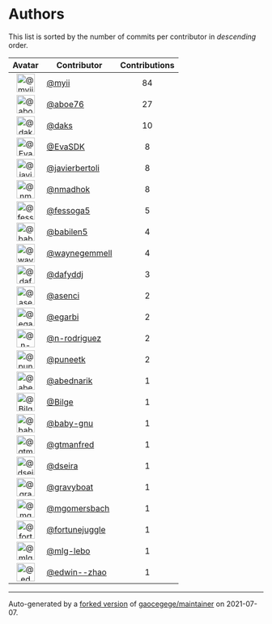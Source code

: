 # Authors

This list is sorted by the number of commits per contributor in _descending_ order.

Avatar|Contributor|Contributions
:-:|---|:-:
<img class='float-left rounded-1' src='https://avatars.githubusercontent.com/u/10231489?v=4' width='36' height='36' alt='@myii'>|[@myii](https://github.com/myii)|84
<img class='float-left rounded-1' src='https://avatars.githubusercontent.com/u/1800660?v=4' width='36' height='36' alt='@aboe76'>|[@aboe76](https://github.com/aboe76)|27
<img class='float-left rounded-1' src='https://avatars.githubusercontent.com/u/52996?v=4' width='36' height='36' alt='@daks'>|[@daks](https://github.com/daks)|10
<img class='float-left rounded-1' src='https://avatars.githubusercontent.com/u/745513?v=4' width='36' height='36' alt='@EvaSDK'>|[@EvaSDK](https://github.com/EvaSDK)|8
<img class='float-left rounded-1' src='https://avatars.githubusercontent.com/u/242396?v=4' width='36' height='36' alt='@javierbertoli'>|[@javierbertoli](https://github.com/javierbertoli)|8
<img class='float-left rounded-1' src='https://avatars.githubusercontent.com/u/3374962?v=4' width='36' height='36' alt='@nmadhok'>|[@nmadhok](https://github.com/nmadhok)|8
<img class='float-left rounded-1' src='https://avatars.githubusercontent.com/u/3700416?v=4' width='36' height='36' alt='@fessoga5'>|[@fessoga5](https://github.com/fessoga5)|5
<img class='float-left rounded-1' src='https://avatars.githubusercontent.com/u/117961?v=4' width='36' height='36' alt='@babilen5'>|[@babilen5](https://github.com/babilen5)|4
<img class='float-left rounded-1' src='https://avatars.githubusercontent.com/u/714914?v=4' width='36' height='36' alt='@waynegemmell'>|[@waynegemmell](https://github.com/waynegemmell)|4
<img class='float-left rounded-1' src='https://avatars.githubusercontent.com/u/4195158?v=4' width='36' height='36' alt='@dafyddj'>|[@dafyddj](https://github.com/dafyddj)|3
<img class='float-left rounded-1' src='https://avatars.githubusercontent.com/u/762280?v=4' width='36' height='36' alt='@asenci'>|[@asenci](https://github.com/asenci)|2
<img class='float-left rounded-1' src='https://avatars.githubusercontent.com/u/2984201?v=4' width='36' height='36' alt='@egarbi'>|[@egarbi](https://github.com/egarbi)|2
<img class='float-left rounded-1' src='https://avatars.githubusercontent.com/u/3433835?v=4' width='36' height='36' alt='@n-rodriguez'>|[@n-rodriguez](https://github.com/n-rodriguez)|2
<img class='float-left rounded-1' src='https://avatars.githubusercontent.com/u/528061?v=4' width='36' height='36' alt='@puneetk'>|[@puneetk](https://github.com/puneetk)|2
<img class='float-left rounded-1' src='https://avatars.githubusercontent.com/u/228723?v=4' width='36' height='36' alt='@abednarik'>|[@abednarik](https://github.com/abednarik)|1
<img class='float-left rounded-1' src='https://avatars.githubusercontent.com/u/470626?v=4' width='36' height='36' alt='@Bilge'>|[@Bilge](https://github.com/Bilge)|1
<img class='float-left rounded-1' src='https://avatars.githubusercontent.com/u/1233212?v=4' width='36' height='36' alt='@baby-gnu'>|[@baby-gnu](https://github.com/baby-gnu)|1
<img class='float-left rounded-1' src='https://avatars.githubusercontent.com/u/732321?v=4' width='36' height='36' alt='@gtmanfred'>|[@gtmanfred](https://github.com/gtmanfred)|1
<img class='float-left rounded-1' src='https://avatars.githubusercontent.com/u/378158?v=4' width='36' height='36' alt='@dseira'>|[@dseira](https://github.com/dseira)|1
<img class='float-left rounded-1' src='https://avatars.githubusercontent.com/u/1396878?v=4' width='36' height='36' alt='@gravyboat'>|[@gravyboat](https://github.com/gravyboat)|1
<img class='float-left rounded-1' src='https://avatars.githubusercontent.com/u/6086064?v=4' width='36' height='36' alt='@mgomersbach'>|[@mgomersbach](https://github.com/mgomersbach)|1
<img class='float-left rounded-1' src='https://avatars.githubusercontent.com/u/8399114?v=4' width='36' height='36' alt='@fortunejuggle'>|[@fortunejuggle](https://github.com/fortunejuggle)|1
<img class='float-left rounded-1' src='https://avatars.githubusercontent.com/u/20769322?v=4' width='36' height='36' alt='@mlg-lebo'>|[@mlg-lebo](https://github.com/mlg-lebo)|1
<img class='float-left rounded-1' src='https://avatars.githubusercontent.com/u/8266370?v=4' width='36' height='36' alt='@edwin--zhao'>|[@edwin--zhao](https://github.com/edwin--zhao)|1

---

Auto-generated by a [forked version](https://github.com/myii/maintainer) of [gaocegege/maintainer](https://github.com/gaocegege/maintainer) on 2021-07-07.
